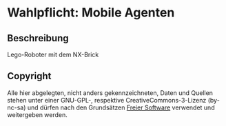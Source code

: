 # Wahlpflicht: Mobile Agenten

## Beschreibung
Lego-Roboter mit dem NX-Brick

## Copyright
Alle hier abgelegten, nicht anders gekennzeichneten, Daten und Quellen stehen unter einer GNU-GPL-, respektive CreativeCommons-3-Lizenz (by-nc-sa) und dürfen nach den Grundsätzen [Freier Software](https://en.wikipedia.org/wiki/Free_software) verwendet und weitergeben werden.
